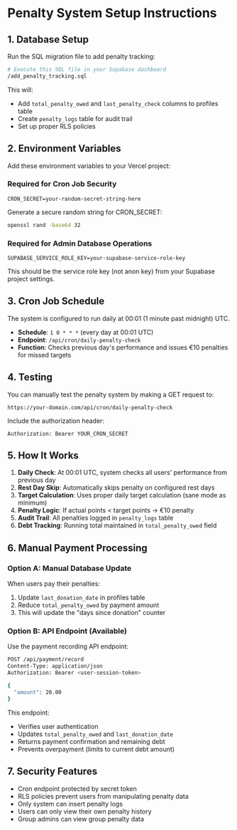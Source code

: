 # Penalty System Setup Instructions

## 1. Database Setup

Run the SQL migration file to add penalty tracking:

```bash
# Execute this SQL file in your Supabase dashboard
/add_penalty_tracking.sql
```

This will:
- Add `total_penalty_owed` and `last_penalty_check` columns to profiles table
- Create `penalty_logs` table for audit trail
- Set up proper RLS policies

## 2. Environment Variables

Add these environment variables to your Vercel project:

### Required for Cron Job Security
```
CRON_SECRET=your-random-secret-string-here
```

Generate a secure random string for CRON_SECRET:
```bash
openssl rand -base64 32
```

### Required for Admin Database Operations
```
SUPABASE_SERVICE_ROLE_KEY=your-supabase-service-role-key
```

This should be the service role key (not anon key) from your Supabase project settings.

## 3. Cron Job Schedule

The system is configured to run daily at 00:01 (1 minute past midnight) UTC.

- **Schedule**: `1 0 * * *` (every day at 00:01 UTC)
- **Endpoint**: `/api/cron/daily-penalty-check`
- **Function**: Checks previous day's performance and issues €10 penalties for missed targets

## 4. Testing

You can manually test the penalty system by making a GET request to:
```
https://your-domain.com/api/cron/daily-penalty-check
```

Include the authorization header:
```
Authorization: Bearer YOUR_CRON_SECRET
```

## 5. How It Works

1. **Daily Check**: At 00:01 UTC, system checks all users' performance from previous day
2. **Rest Day Skip**: Automatically skips penalty on configured rest days
3. **Target Calculation**: Uses proper daily target calculation (sane mode as minimum)
4. **Penalty Logic**: If actual points < target points → €10 penalty
5. **Audit Trail**: All penalties logged in `penalty_logs` table
6. **Debt Tracking**: Running total maintained in `total_penalty_owed` field

## 6. Manual Payment Processing

### Option A: Manual Database Update
When users pay their penalties:
1. Update `last_donation_date` in profiles table
2. Reduce `total_penalty_owed` by payment amount
3. This will update the "days since donation" counter

### Option B: API Endpoint (Available)
Use the payment recording API endpoint:

```bash
POST /api/payment/record
Content-Type: application/json
Authorization: Bearer <user-session-token>

{
  "amount": 20.00
}
```

This endpoint:
- Verifies user authentication
- Updates `total_penalty_owed` and `last_donation_date`
- Returns payment confirmation and remaining debt
- Prevents overpayment (limits to current debt amount)

## 7. Security Features

- Cron endpoint protected by secret token
- RLS policies prevent users from manipulating penalty data
- Only system can insert penalty logs
- Users can only view their own penalty history
- Group admins can view group penalty data